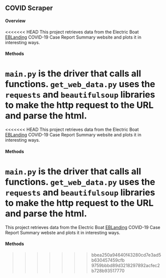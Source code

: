 ## **COVID Scraper**
#### Overview
<<<<<<< HEAD
This project retrieves data from the Electric Boat [EBLanding](https://eblanding.com/covid-19-case-report-summary/) COVID-19 Case Report Summary website and plots it in interesting ways.
#### Methods
`main.py` is the driver that calls all functions.
`get_web_data.py` uses the `requests` and `beautifulsoup` libraries to make the http request to the URL and parse the html.
=======
<<<<<<< HEAD
This project retrieves data from the Electric Boat [EBLanding](https://eblanding.com/covid-19-case-report-summary/) COVID-19 Case Report Summary website and plots it in interesting ways.
#### Methods
`main.py` is the driver that calls all functions.
`get_web_data.py` uses the `requests` and `beautifulsoup` libraries to make the http request to the URL and parse the html.
=======
This project retrieves data from the Electric Boat [EBLanding](https://eblanding.com/covid-19-case-report-summary/) COVID-19 Case Report Summary webste and plots it in interesting ways.
#### Methods
>>>>>>> bbea250a94640f43280cd7e3ad5b630457459cfb
>>>>>>> 9759bbbd89d3218297892acfec2b728b93517770

